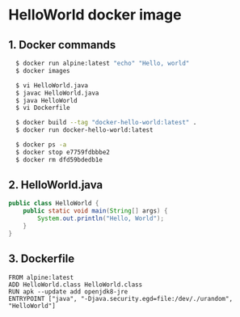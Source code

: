 # HelloWorld docker image

## 1. Docker commands
```bash
  $ docker run alpine:latest "echo" "Hello, world"
  $ docker images

  $ vi HelloWorld.java
  $ javac HelloWorld.java
  $ java HelloWorld
  $ vi Dockerfile

  $ docker build --tag "docker-hello-world:latest" .
  $ docker run docker-hello-world:latest

  $ docker ps -a
  $ docker stop e7759fdbbbe2
  $ docker rm dfd59bdedb1e
```

## 2. HelloWorld.java
```java
public class HelloWorld {
    public static void main(String[] args) {
        System.out.println("Hello, World");
    }
}
```

## 3. Dockerfile
```docker
FROM alpine:latest
ADD HelloWorld.class HelloWorld.class
RUN apk --update add openjdk8-jre
ENTRYPOINT ["java", "-Djava.security.egd=file:/dev/./urandom", "HelloWorld"]
```
